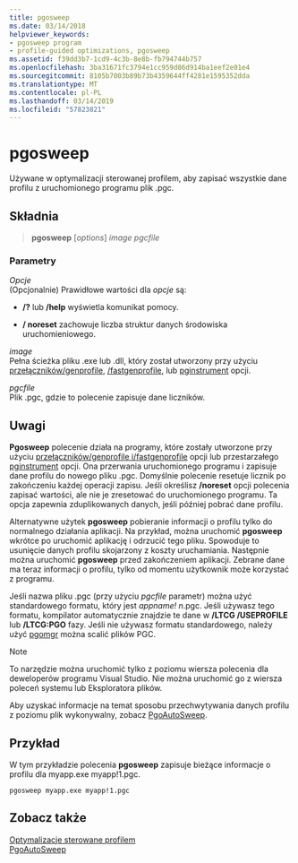 ```yaml
---
title: pgosweep
ms.date: 03/14/2018
helpviewer_keywords:
- pgosweep program
- profile-guided optimizations, pgosweep
ms.assetid: f39dd3b7-1cd9-4c3b-8e8b-fb794744b757
ms.openlocfilehash: 3ba31671fc3794e1cc959d86d914ba1eef2e01e4
ms.sourcegitcommit: 8105b7003b89b73b4359644ff4281e1595352dda
ms.translationtype: MT
ms.contentlocale: pl-PL
ms.lasthandoff: 03/14/2019
ms.locfileid: "57823821"
---
```

# <a name="pgosweep"></a>pgosweep

Używane w optymalizacji sterowanej profilem, aby zapisać wszystkie dane profilu z uruchomionego programu plik .pgc.

## <a name="syntax"></a>Składnia

> **pgosweep** [*options*] *image* *pgcfile*

### <a name="parameters"></a>Parametry

*Opcje*<br/>
(Opcjonalnie) Prawidłowe wartości dla *opcje* są:

- **/?** lub **/help** wyświetla komunikat pomocy.

- **/ noreset** zachowuje liczba struktur danych środowiska uruchomieniowego.

*image*<br/>
Pełna ścieżka pliku .exe lub .dll, który został utworzony przy użyciu [przełączników/genprofile](reference/genprofile-fastgenprofile-generate-profiling-instrumented-build.md), [/fastgenprofile](reference/genprofile-fastgenprofile-generate-profiling-instrumented-build.md), lub [pginstrument](reference/ltcg-link-time-code-generation.md) opcji.

*pgcfile*<br/>
Plik .pgc, gdzie to polecenie zapisuje dane liczników.

## <a name="remarks"></a>Uwagi

**Pgosweep** polecenie działa na programy, które zostały utworzone przy użyciu [przełączników/genprofile i/fastgenprofile](reference/genprofile-fastgenprofile-generate-profiling-instrumented-build.md) opcji lub przestarzałego [pginstrument](reference/ltcg-link-time-code-generation.md) opcji. Ona przerwania uruchomionego programu i zapisuje dane profilu do nowego pliku .pgc. Domyślnie polecenie resetuje licznik po zakończeniu każdej operacji zapisu. Jeśli określisz **/noreset** opcji polecenia zapisać wartości, ale nie je zresetować do uruchomionego programu. Ta opcja zapewnia zduplikowanych danych, jeśli później pobrać dane profilu.

Alternatywne użytek **pgosweep** pobieranie informacji o profilu tylko do normalnego działania aplikacji. Na przykład, można uruchomić **pgosweep** wkrótce po uruchomić aplikację i odrzucić tego pliku. Spowoduje to usunięcie danych profilu skojarzony z koszty uruchamiania. Następnie można uruchomić **pgosweep** przed zakończeniem aplikacji. Zebrane dane ma teraz informacji o profilu, tylko od momentu użytkownik może korzystać z programu.

Jeśli nazwa pliku .pgc (przy użyciu *pgcfile* parametr) można użyć standardowego formatu, który jest *appname! n*.pgc. Jeśli używasz tego formatu, kompilator automatycznie znajdzie te dane w **/LTCG /USEPROFILE** lub **/LTCG:PGO** fazy. Jeśli nie używasz formatu standardowego, należy użyć [pgomgr](pgomgr.md) można scalić plików PGC.

> [!NOTE]
> To narzędzie można uruchomić tylko z poziomu wiersza polecenia dla deweloperów programu Visual Studio. Nie można uruchomić go z wiersza poleceń systemu lub Eksploratora plików.

Aby uzyskać informacje na temat sposobu przechwytywania danych profilu z poziomu plik wykonywalny, zobacz [PgoAutoSweep](pgoautosweep.md).

## <a name="example"></a>Przykład

W tym przykładzie polecenia **pgosweep** zapisuje bieżące informacje o profilu dla myapp.exe myapp!1.pgc.

`pgosweep myapp.exe myapp!1.pgc`

## <a name="see-also"></a>Zobacz także

[Optymalizacje sterowane profilem](profile-guided-optimizations.md)<br/>
[PgoAutoSweep](pgoautosweep.md)<br/>
